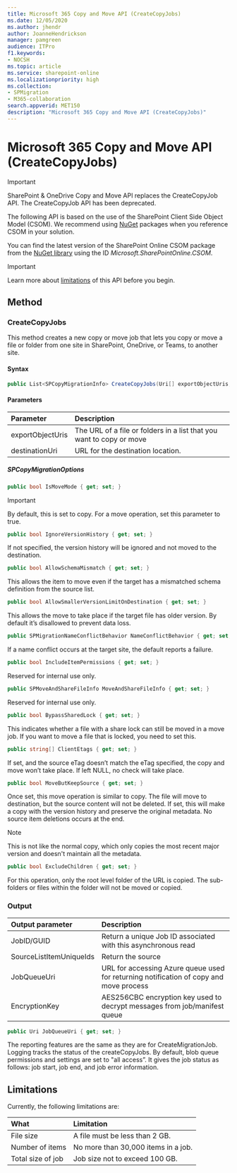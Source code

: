 ```yaml
---
title: Microsoft 365 Copy and Move API (CreateCopyJobs)
ms.date: 12/05/2020
ms.author: jhendr
author: JoanneHendrickson
manager: pamgreen
audience: ITPro
f1.keywords:
- NOCSH
ms.topic: article
ms.service: sharepoint-online
ms.localizationpriority: high
ms.collection:
- SPMigration
- M365-collaboration
search.appverid: MET150
description: "Microsoft 365 Copy and Move API (CreateCopyJobs)"
---
```

# Microsoft 365 Copy and Move API (CreateCopyJobs)

>[!IMPORTANT]
>SharePoint & OneDrive Copy and Move API replaces the CreateCopyJob API.  The CreateCopyJob API has been deprecated.

The following API is based on the use of the SharePoint Client Side Object Model (CSOM). We recommend using [NuGet](https://www.nuget.org/) packages when you reference CSOM in your solution.

You can find the latest version of the SharePoint Online CSOM package from the [NuGet library](https://www.nuget.org/) using the ID *Microsoft.SharePointOnline.CSOM*.

>[!IMPORTANT]
>Learn more about [limitations](#limitations) of this API before you begin.

## Method

### CreateCopyJobs

This method creates a new copy or move job that lets you  copy or move a file or folder from one site in SharePoint, OneDrive, or Teams, to another site.

#### Syntax

```csharp
public List<SPCopyMigrationInfo> CreateCopyJobs(Uri[] exportObjectUris, Uri destinationUri, SPCopyMigrationOptions options)
```

#### Parameters

|Parameter|Description|
|:-----|:-----|
|exportObjectUris|The URL of a file or folders in a list that you want to copy or move|
|destinationUri|URL for the destination location.|

##### SPCopyMigrationOptions

```csharp
public bool IsMoveMode { get; set; }
```

>[!IMPORTANT]
>By default, this is set to copy. For a move operation, set this parameter to true.

```csharp
public bool IgnoreVersionHistory { get; set; }
```

If not specified, the version history will be ignored and not moved to the destination.

```csharp
public bool AllowSchemaMismatch { get; set; }
```

This allows the item to move even if the target has a mismatched schema definition from the source list.

```csharp
public bool AllowSmallerVersionLimitOnDestination { get; set; }
```

This allows the move to take place if the target file has older version. By default it’s disallowed to prevent data loss.

```csharp
public SPMigrationNameConflictBehavior NameConflictBehavior { get; set; }
```

If a name conflict occurs at the target site, the default reports a failure.

```csharp
public bool IncludeItemPermissions { get; set; }
```

Reserved for internal use only.

```csharp
public SPMoveAndShareFileInfo MoveAndShareFileInfo { get; set; }
```

Reserved for internal use only.

```csharp
public bool BypassSharedLock { get; set; }
```

This indicates whether a file with a share lock can still be moved in a move job. If you want to move a file that is locked, you need to set this.

```csharp
public string[] ClientEtags { get; set; }
```

If set, and the source eTag doesn’t match the eTag specified, the copy and move won’t take place. If left NULL, no check will take place.

```csharp
public bool MoveButKeepSource { get; set; }
```

Once set, this move operation is similar to copy. The file will move to destination, but the source content will not be deleted. If set, this will make a copy with the version history and preserve the original metadata. No source item deletions occurs at the end.

>[!NOTE]
>This is not like the normal copy, which only copies the most recent major version and doesn't maintain all the metadata.

```csharp
public bool ExcludeChildren { get; set; }
```

For this operation, only the root level folder of the URL is copied. The sub-folders or files within the folder will not be moved or copied.

### Output

|Output parameter|Description|
|:-----|:-----|
|JobID/GUID|Return a unique Job ID associated with this asynchronous read|
|SourceListItemUniqueIds|Return the source |
|JobQueueUri|URL for accessing Azure queue used for returning notification of copy and move process|
|EncryptionKey|	AES256CBC encryption key used to decrypt messages from job/manifest queue|

```csharp
public Uri JobQueueUri { get; set; }
```

The reporting features are the same as they are for CreateMigrationJob. Logging tracks the status of the createCopyJobs. By default, blob queue permissions and settings are set to "all access”. It gives the job status as follows: job start, job end, and job error information.

## Limitations

Currently, the following limitations are:

|What|Limitation|
|:-----|:-----|
|File size|	A file must be less than 2 GB.|
|Number of items|	No more than 30,000 items in a job.|
|Total size of job|	Job size not to exceed 100 GB.|
